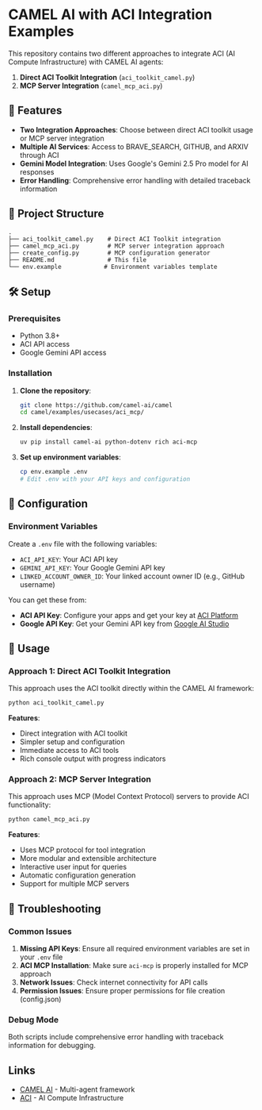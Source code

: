 <!--
Copyright 2023-2025 @ CAMEL-AI.org. All Rights Reserved.
Licensed under the Apache License, Version 2.0 (the "License");
you may not use this file except in compliance with the License.
You may obtain a copy of the License at

    http://www.apache.org/licenses/LICENSE-2.0

Unless required by applicable law or agreed to in writing, software
distributed under the License is distributed on an "AS IS" BASIS,
WITHOUT WARRANTIES OR CONDITIONS OF ANY KIND, either express or implied.
See the License for the specific language governing permissions and
limitations under the License.
-->

# CAMEL AI with ACI Integration Examples

This repository contains two different approaches to integrate ACI (AI Compute Infrastructure) with CAMEL AI agents:

1. **Direct ACI Toolkit Integration** (`aci_toolkit_camel.py`)
2. **MCP Server Integration** (`camel_mcp_aci.py`)

## 🚀 Features

- **Two Integration Approaches**: Choose between direct ACI toolkit usage or MCP server integration
- **Multiple AI Services**: Access to BRAVE_SEARCH, GITHUB, and ARXIV through ACI
- **Gemini Model Integration**: Uses Google's Gemini 2.5 Pro model for AI responses
- **Error Handling**: Comprehensive error handling with detailed traceback information

## 📁 Project Structure

```
.
├── aci_toolkit_camel.py    # Direct ACI Toolkit integration
├── camel_mcp_aci.py        # MCP server integration approach
├── create_config.py        # MCP configuration generator
├── README.md               # This file
└── env.example            # Environment variables template
```

## 🛠️ Setup

### Prerequisites

- Python 3.8+
- ACI API access
- Google Gemini API access

### Installation

1. **Clone the repository**:

   ```bash
   git clone https://github.com/camel-ai/camel
   cd camel/examples/usecases/aci_mcp/
   ```

2. **Install dependencies**:

   ```bash
   uv pip install camel-ai python-dotenv rich aci-mcp
   ```

3. **Set up environment variables**:
   ```bash
   cp env.example .env
   # Edit .env with your API keys and configuration
   ```

## 🔧 Configuration

### Environment Variables

Create a `.env` file with the following variables:

- `ACI_API_KEY`: Your ACI API key
- `GEMINI_API_KEY`: Your Google Gemini API key
- `LINKED_ACCOUNT_OWNER_ID`: Your linked account owner ID (e.g., GitHub username)

You can get these from:

- **ACI API Key**: Configure your apps and get your key at [ACI Platform](https://platform.aci.dev/apps)
- **Google API Key**: Get your Gemini API key from [Google AI Studio](https://aistudio.google.com/)

## 🎯 Usage

### Approach 1: Direct ACI Toolkit Integration

This approach uses the ACI toolkit directly within the CAMEL AI framework:

```bash
python aci_toolkit_camel.py
```

**Features**:

- Direct integration with ACI toolkit
- Simpler setup and configuration
- Immediate access to ACI tools
- Rich console output with progress indicators

### Approach 2: MCP Server Integration

This approach uses MCP (Model Context Protocol) servers to provide ACI functionality:

```bash
python camel_mcp_aci.py
```

**Features**:

- Uses MCP protocol for tool integration
- More modular and extensible architecture
- Interactive user input for queries
- Automatic configuration generation
- Support for multiple MCP servers

## 🔧 Troubleshooting

### Common Issues

1. **Missing API Keys**: Ensure all required environment variables are set in your `.env` file
2. **ACI MCP Installation**: Make sure `aci-mcp` is properly installed for MCP approach
3. **Network Issues**: Check internet connectivity for API calls
4. **Permission Issues**: Ensure proper permissions for file creation (config.json)

### Debug Mode

Both scripts include comprehensive error handling with traceback information for debugging.

## Links

- [CAMEL AI](https://github.com/camel-ai/camel) - Multi-agent framework
- [ACI](https://github.com/aci-labs) - AI Compute Infrastructure
